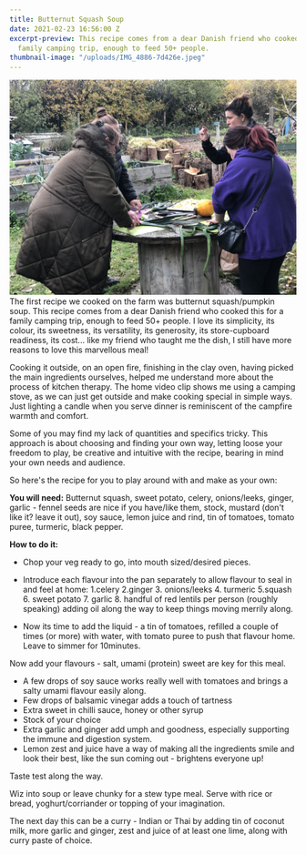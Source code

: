 ```yaml
---
title: Butternut Squash Soup
date: 2021-02-23 16:56:00 Z
excerpt-preview: This recipe comes from a dear Danish friend who cooked this for a
  family camping trip, enough to feed 50+ people.
thumbnail-image: "/uploads/IMG_4886-7d426e.jpeg"
---
```


![IMG_4780.jpeg](/uploads/IMG_4780.jpeg)
The first recipe we cooked on the farm was butternut squash/pumpkin soup.  This recipe comes from a dear Danish friend who cooked this for a family camping trip, enough to feed 50+ people.  I love its simplicity, its colour, its sweetness, its versatility, its generosity, its store-cupboard readiness, its cost... like my friend who taught me the dish, I still have more reasons to love this marvellous meal!  

Cooking it outside, on an open fire, finishing in the clay oven, having picked the main ingredients ourselves, helped me understand more about the process of kitchen therapy.  The home video clip shows me using a camping stove, as we can just get outside and make cooking special in simple ways.  Just lighting a candle when you serve dinner is reminiscent of the campfire warmth and comfort.

Some of you may find my lack of quantities and specifics tricky.  This approach is about choosing and finding your own way, letting loose your freedom to play, be creative and intuitive with the recipe, bearing in mind your own needs and audience. 

So here's the recipe for you to play around with and make as your own:

**You will need:**
Butternut squash, sweet potato, celery, onions/leeks, ginger, garlic - fennel seeds are nice if you have/like them, stock, mustard (don't like it? leave it out), soy sauce, lemon juice and rind, tin of tomatoes, tomato puree, turmeric, black pepper.

**How to do it:**
* Chop your veg ready to go, into mouth sized/desired pieces.
* Introduce each flavour into the pan separately to allow flavour to seal in and feel at home:
1.celery 2.ginger 3. onions/leeks 4. turmeric 5.squash 6. sweet potato 7. garlic 8. handful of red lentils per person (roughly speaking) adding oil along the way to keep things moving merrily along.

* Now its time to add the liquid - a tin of tomatoes, refilled a couple of times (or more) with water, with tomato puree to push that flavour home. Leave to simmer for 10minutes.

Now add your flavours - salt, umami (protein) sweet are key for this meal.
* A few drops of soy sauce works really well with tomatoes and brings a salty umami flavour easily along.
* Few drops of balsamic vinegar adds a touch of tartness
* Extra sweet in chilli sauce, honey or other syrup 
* Stock of your choice
* Extra garlic and ginger add umph and goodness, especially supporting the immune and digestion system.
* Lemon zest and juice have a way of making all the ingredients smile and look their best, like the sun coming out - brightens everyone up!

Taste test along the way.  

Wiz into soup or leave chunky for a stew type meal.  Serve with rice or bread, yoghurt/corriander or topping of your imagination.

The next day this can be a curry - Indian or Thai by adding tin of coconut milk, more garlic and ginger, zest and juice of at least one lime, along with curry paste of choice.  




